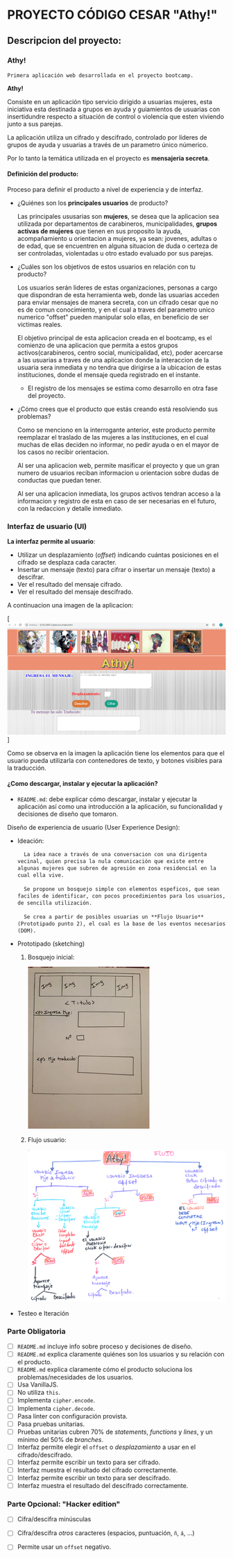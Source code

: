 # PROYECTO CÓDIGO CESAR "Athy!"

## Descripcion del proyecto:

### Athy! 

    Primera aplicación web desarrollada en el proyecto bootcamp. 

**Athy!** 

Consiste en un aplicación tipo servicio dirigido a usuarias mujeres, esta iniciativa esta destinada a grupos en ayuda y guiamientos de usuarias con insertidundre respecto a situación de control o violencia que esten viviendo junto a sus parejas. 

La aplicación utiliza un cifrado y descifrado, controlado por líderes de grupos de ayuda y usuarias a través de un parametro único númerico. 

Por lo tanto la temática utilizada en el proyecto es **mensajeria secreta**.

#### Definición del producto:

Proceso para definir el producto a nivel de experiencia y de interfaz.

* ¿Quiénes son los **principales usuarios** de producto?

    Las principales ususarias son **mujeres**, se desea que la aplicacion sea utilizada por departamentos de carabineros, municipalidades, **grupos activas de mujeres** que tienen en sus proposito la ayuda, acompañamiento u orientacion a mujeres, ya sean: jovenes, adultas o de edad, que se encuentren en alguna situacion de duda o certeza de ser controladas, violentadas u otro estado evaluado por sus parejas.


* ¿Cuáles son los objetivos de estos usuarios en relación con tu producto?

    Los usuarios serán lideres de estas organizaciones, personas a cargo que dispondran de esta herramienta web, donde las usuarias  acceden para enviar mensajes de manera secreta, con un cifrado cesar que no es de comun conocimiento, y en el cual a traves del parametro unico numerico "offset" pueden manipular solo ellas, en beneficio de ser victimas reales. 

    El objetivo principal de esta aplicacion creada en el bootcamp, es el comienzo de una aplicacion que permita a estos grupos activos(carabineros, centro social, municipalidad, etc), poder acercarse a las usuarias a traves de una aplicacion donde la interaccion de la usuaria sera inmediata y no tendra que dirigirse a la ubicacion de estas instituciones, donde el mensaje queda registrado en el instante. 

    * El registro de los mensajes se estima como desarrollo en otra fase del proyecto. 

- ¿Cómo crees que el producto que estás creando está resolviendo sus problemas?

    Como se menciono en la interrogante anterior, este producto permite reemplazar el traslado de las mujeres a las instituciones, en el cual muchas de ellas deciden no informar, no pedir ayuda o en el mayor de los casos no recibir orientacion.

    Al ser una aplicacion web, permite masificar el proyecto y que un gran numero de usuarios reciban informacion u orientacion sobre dudas de conductas que puedan tener. 

    Al ser una aplicacion inmediata, los grupos activos tendran acceso a la informacion y registro de esta en caso de ser necesarias en el futuro, con la redaccion y detalle inmediato. 

### Interfaz de usuario (UI)

**La interfaz  permite al usuario**:
- Utilizar un  desplazamiento (_offset_) indicando cuántas posiciones en el cifrado se desplaza cada   caracter.
- Insertar un mensaje (texto) para cifrar o insertar un mensaje (texto) a descifrar.
- Ver el resultado del mensaje cifrado.
- Ver el resultado del mensaje descifrado.

A continuacion una imagen de la aplicacion: 

[![Imagen visualización de aplicación web](imagenes/imagenInterfaz.png )]

Como se observa en la imagen la aplicación tiene los elementos para que el usuario pueda utilizarla con contenedores de texto, y botones visibles para la traducción. 



#### ¿Como descargar, instalar y ejecutar la aplicación?

* `README.md`: debe explicar cómo descargar, instalar y ejecutar la aplicación
  así como una introducción a la aplicación, su funcionalidad y decisiones de
  diseño que tomaron.


Diseño de experiencia de usuario (User Experience Design):

- Ideación:
        
        La idea nace a través de una conversacion con una dirigenta vecinal, quien precisa la nula comunicación que existe entre algunas mujeres que subren de agresión en zona residencial en la cual ella vive.

        Se propone un bosquejo simple con elementos espeficos, que sean faciles de identificar, con pocos procedimientos para los usuarios, de sencilla utilización. 

        Se crea a partir de posibles usuarias un **Flujo Usuario** (Prototipado punto 2), el cual es la base de los eventos necesarios (DOM).

- Prototipado (sketching)

    1. Bosquejo inicial: 

        ![Imagen bosquejo inicial aplicación web](imagenes/bosquejoInit.jpg )
 
    2. Flujo usuario:

        ![Imagen flujo según acciones del usuario](imagenes/flujoUsuario.png )


- Testeo e Iteración


### Parte Obligatoria
* [ ] `README.md` incluye info sobre proceso y decisiones de diseño.
* [ ] `README.md` explica claramente quiénes son los usuarios y su relación con
  el producto.
* [ ] `README.md` explica claramente cómo el producto soluciona los
  problemas/necesidades de los usuarios.
* [ ] Usa VanillaJS.
* [ ] No utiliza `this`.
* [ ] Implementa `cipher.encode`.
* [ ] Implementa `cipher.decode`.
* [ ] Pasa linter con configuración provista.
* [ ] Pasa pruebas unitarias.
* [ ] Pruebas unitarias cubren 70% de _statements_, _functions_ y _lines_, y un
  mínimo del 50% de _branches_.
* [ ] Interfaz permite elegir el `offset` o _desplazamiento_ a usar en el
  cifrado/descifrado.
* [ ] Interfaz permite escribir un texto para ser cifrado.
* [ ] Interfaz muestra el resultado del cifrado correctamente.
* [ ] Interfaz permite escribir un texto para ser descifrado.
* [ ] Interfaz muestra el resultado del descifrado correctamente.

### Parte Opcional: "Hacker edition"
* [ ] Cifra/descifra minúsculas
* [ ] Cifra/descifra _otros_ caracteres (espacios, puntuación, `ñ`, `á`, ...)
* [ ] Permite usar un `offset` negativo.



